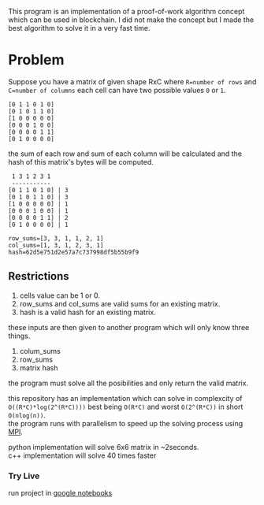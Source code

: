 This program is an implementation of a proof-of-work algorithm concept which can be used in blockchain. I did not make the concept but I made the best algorithm to solve it in a very fast time.

# Problem
Suppose you have a matrix of given shape RxC where `R=number of rows` and `C=number of columns` each cell can have two possible values `0` or `1`.
```
[0 1 1 0 1 0]
[0 1 0 1 1 0]
[1 0 0 0 0 0]
[0 0 0 1 0 0]
[0 0 0 0 1 1]
[0 1 0 0 0 0]
```
the sum of each row and sum of each column will be calculated and the hash of this matrix's bytes will be computed.
```
 1 3 1 2 3 1
 -----------
[0 1 1 0 1 0] | 3
[0 1 0 1 1 0] | 3
[1 0 0 0 0 0] | 1
[0 0 0 1 0 0] | 1
[0 0 0 0 1 1] | 2
[0 1 0 0 0 0] | 1

row_sums=[3, 3, 1, 1, 2, 1]
col_sums=[1, 3, 1, 2, 3, 1]
hash=62d5e751d2e57a7c737998df5b55b9f9
```

## Restrictions
1. cells value can be 1 or 0.
2. row_sums and col_sums are valid sums for an existing matrix.
3. hash is a valid hash for an existing matrix.

these inputs are then given to another program which will only know three things.
1. colum_sums
2. row_sums 
3. matrix hash

the program must solve all the posibilities and only return the valid matrix.  

this repository has an implementation which can solve in complexcity of `O((R*C)*log(2^(R*C))))` best being `O(R*C)` and worst `O(2^(R*C))` in short `O(nlog(n))`.  
the program runs with parallelism to speed up the solving process using [MPI](https://en.wikipedia.org/wiki/Message_Passing_Interface).  

python implementation will solve 6x6 matrix in ~2seconds.  
c++ implementation will solve 40 times faster

### Try Live
run project in [google notebooks](https://colab.research.google.com/drive/1Wd9WUQ0RjNZmNG1D2JPholer28cMLBO7#scrollTo=CJKC0mbFdGDf)
